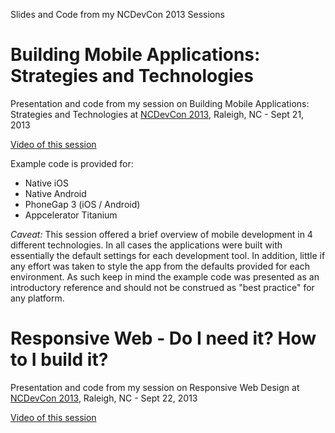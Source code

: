 Slides and Code from my NCDevCon 2013 Sessions

Building Mobile Applications: Strategies and Technologies
=========================================================

Presentation and code from my session on Building Mobile Applications: Strategies and Technologies at 
[NCDevCon 2013](http://www.ncdevcon.com/), Raleigh, NC - Sept 21, 2013

[Video of this session](http://textiles.online.ncsu.edu/online/Play/fd2b60d268664101ac5b78056b4162fe1d?catalog=109c4c50-f182-410f-a13a-b31be9cf5323)

Example code is provided for:
* Native iOS
* Native Android
* PhoneGap 3 (iOS / Android)
* Appcelerator Titanium

*Caveat:* This session offered a brief overview of mobile development in 4 different technologies.  In all
cases the applications were built with essentially the default settings for each development tool.  In addition,
little if any effort was taken to style the app from the defaults provided for each environment.  As such
keep in mind the example code was presented as an introductory reference and should not be construed 
as "best practice" for any platform.


Responsive Web - Do I need it?   How to I build it?
===================================================
Presentation and code from my session on Responsive Web Design at 
[NCDevCon 2013](http://www.ncdevcon.com/),
 Raleigh, NC - Sept 22, 2013

[Video of this session](http://textiles.online.ncsu.edu/online/Play/d1dd552ab7e74b859b837bee9a07a39e1d?catalog=109c4c50-f182-410f-a13a-b31be9cf5323)


